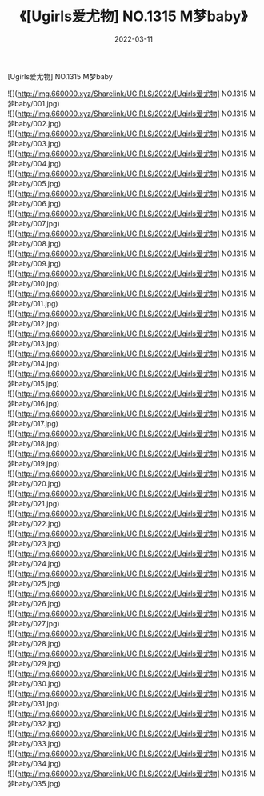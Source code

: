 ﻿---
layout: post
title:  《[Ugirls爱尤物] NO.1315 M梦baby》
date:   2022-03-11
img: http://img.660000.xyz/Sharelink/UGIRLS/2022/[Ugirls爱尤物] NO.1315 M梦baby/000.jpg
categories: [美女, 清纯, 唯美]
---

[Ugirls爱尤物] NO.1315 M梦baby

 ![](http://img.660000.xyz/Sharelink/UGIRLS/2022/[Ugirls爱尤物] NO.1315 M梦baby/001.jpg) <br>![](http://img.660000.xyz/Sharelink/UGIRLS/2022/[Ugirls爱尤物] NO.1315 M梦baby/002.jpg) <br>![](http://img.660000.xyz/Sharelink/UGIRLS/2022/[Ugirls爱尤物] NO.1315 M梦baby/003.jpg) <br>![](http://img.660000.xyz/Sharelink/UGIRLS/2022/[Ugirls爱尤物] NO.1315 M梦baby/004.jpg) <br>![](http://img.660000.xyz/Sharelink/UGIRLS/2022/[Ugirls爱尤物] NO.1315 M梦baby/005.jpg) <br>![](http://img.660000.xyz/Sharelink/UGIRLS/2022/[Ugirls爱尤物] NO.1315 M梦baby/006.jpg) <br>![](http://img.660000.xyz/Sharelink/UGIRLS/2022/[Ugirls爱尤物] NO.1315 M梦baby/007.jpg) <br>![](http://img.660000.xyz/Sharelink/UGIRLS/2022/[Ugirls爱尤物] NO.1315 M梦baby/008.jpg) <br>![](http://img.660000.xyz/Sharelink/UGIRLS/2022/[Ugirls爱尤物] NO.1315 M梦baby/009.jpg) <br>![](http://img.660000.xyz/Sharelink/UGIRLS/2022/[Ugirls爱尤物] NO.1315 M梦baby/010.jpg) <br>![](http://img.660000.xyz/Sharelink/UGIRLS/2022/[Ugirls爱尤物] NO.1315 M梦baby/011.jpg) <br>![](http://img.660000.xyz/Sharelink/UGIRLS/2022/[Ugirls爱尤物] NO.1315 M梦baby/012.jpg) <br>![](http://img.660000.xyz/Sharelink/UGIRLS/2022/[Ugirls爱尤物] NO.1315 M梦baby/013.jpg) <br>![](http://img.660000.xyz/Sharelink/UGIRLS/2022/[Ugirls爱尤物] NO.1315 M梦baby/014.jpg) <br>![](http://img.660000.xyz/Sharelink/UGIRLS/2022/[Ugirls爱尤物] NO.1315 M梦baby/015.jpg) <br>![](http://img.660000.xyz/Sharelink/UGIRLS/2022/[Ugirls爱尤物] NO.1315 M梦baby/016.jpg) <br>![](http://img.660000.xyz/Sharelink/UGIRLS/2022/[Ugirls爱尤物] NO.1315 M梦baby/017.jpg) <br>![](http://img.660000.xyz/Sharelink/UGIRLS/2022/[Ugirls爱尤物] NO.1315 M梦baby/018.jpg) <br>![](http://img.660000.xyz/Sharelink/UGIRLS/2022/[Ugirls爱尤物] NO.1315 M梦baby/019.jpg) <br>![](http://img.660000.xyz/Sharelink/UGIRLS/2022/[Ugirls爱尤物] NO.1315 M梦baby/020.jpg) <br>![](http://img.660000.xyz/Sharelink/UGIRLS/2022/[Ugirls爱尤物] NO.1315 M梦baby/021.jpg) <br>![](http://img.660000.xyz/Sharelink/UGIRLS/2022/[Ugirls爱尤物] NO.1315 M梦baby/022.jpg) <br>![](http://img.660000.xyz/Sharelink/UGIRLS/2022/[Ugirls爱尤物] NO.1315 M梦baby/023.jpg) <br>![](http://img.660000.xyz/Sharelink/UGIRLS/2022/[Ugirls爱尤物] NO.1315 M梦baby/024.jpg) <br>![](http://img.660000.xyz/Sharelink/UGIRLS/2022/[Ugirls爱尤物] NO.1315 M梦baby/025.jpg) <br>![](http://img.660000.xyz/Sharelink/UGIRLS/2022/[Ugirls爱尤物] NO.1315 M梦baby/026.jpg) <br>![](http://img.660000.xyz/Sharelink/UGIRLS/2022/[Ugirls爱尤物] NO.1315 M梦baby/027.jpg) <br>![](http://img.660000.xyz/Sharelink/UGIRLS/2022/[Ugirls爱尤物] NO.1315 M梦baby/028.jpg) <br>![](http://img.660000.xyz/Sharelink/UGIRLS/2022/[Ugirls爱尤物] NO.1315 M梦baby/029.jpg) <br>![](http://img.660000.xyz/Sharelink/UGIRLS/2022/[Ugirls爱尤物] NO.1315 M梦baby/030.jpg) <br>![](http://img.660000.xyz/Sharelink/UGIRLS/2022/[Ugirls爱尤物] NO.1315 M梦baby/031.jpg) <br>![](http://img.660000.xyz/Sharelink/UGIRLS/2022/[Ugirls爱尤物] NO.1315 M梦baby/032.jpg) <br>![](http://img.660000.xyz/Sharelink/UGIRLS/2022/[Ugirls爱尤物] NO.1315 M梦baby/033.jpg) <br>![](http://img.660000.xyz/Sharelink/UGIRLS/2022/[Ugirls爱尤物] NO.1315 M梦baby/034.jpg) <br>![](http://img.660000.xyz/Sharelink/UGIRLS/2022/[Ugirls爱尤物] NO.1315 M梦baby/035.jpg) <br>